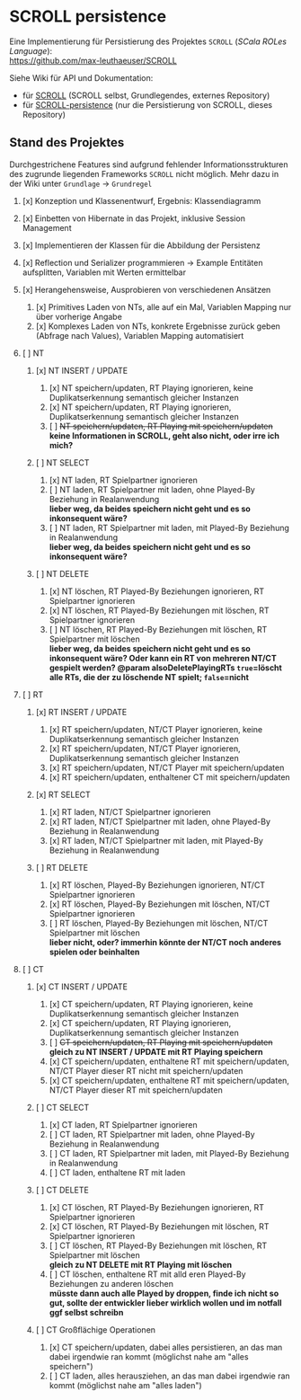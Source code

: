 # SCROLL persistence

Eine Implementierung für Persistierung des Projektes `SCROLL` (_SCala ROLes Language_):  
https://github.com/max-leuthaeuser/SCROLL  
  
Siehe Wiki für API und Dokumentation:

- für [SCROLL](https://github.com/max-leuthaeuser/SCROLL/wiki) (SCROLL selbst, Grundlegendes, externes Repository)
- für [SCROLL-persistence](https://github.com/christopher2007/SCROLL-persistence/wiki) (nur die Persistierung von SCROLL, dieses Repository)



## Stand des Projektes

Durchgestrichene Features sind aufgrund fehlender Informationsstrukturen des zugrunde liegenden Frameworks `SCROLL` nicht
möglich. Mehr dazu in der Wiki unter `Grundlage` -> `Grundregel`

1. [x] Konzeption und Klassenentwurf, Ergebnis: Klassendiagramm
1. [x] Einbetten von Hibernate in das Projekt, inklusive Session Management
1. [x] Implementieren der Klassen für die Abbildung der Persistenz
1. [x] Reflection und Serializer programmieren -> Example Entitäten aufsplitten, Variablen mit Werten ermittelbar

1. [x] Herangehensweise, Ausprobieren von verschiedenen Ansätzen
   1. [x] Primitives Laden von NTs, alle auf ein Mal, Variablen Mapping nur über vorherige Angabe
   1. [x] Komplexes Laden von NTs, konkrete Ergebnisse zurück geben (Abfrage nach Values), Variablen Mapping automatisiert



1. [ ] NT

   1. [x] NT INSERT / UPDATE
      1. [x] NT speichern/updaten, RT Playing ignorieren, keine Duplikatserkennung semantisch gleicher Instanzen
      1. [x] NT speichern/updaten, RT Playing ignorieren, Duplikatserkennung semantisch gleicher Instanzen
      1. [ ] ~~NT speichern/updaten, RT Playing mit speichern/updaten~~  
         **keine Informationen in SCROLL, geht also nicht, oder irre ich mich?**

   1. [ ] NT SELECT
      1. [x] NT laden, RT Spielpartner ignorieren
      1. [ ] NT laden, RT Spielpartner mit laden, ohne Played-By Beziehung in Realanwendung  
         **lieber weg, da beides speichern nicht geht und es so inkonsequent wäre?**
      1. [ ] NT laden, RT Spielpartner mit laden, mit Played-By Beziehung in Realanwendung  
         **lieber weg, da beides speichern nicht geht und es so inkonsequent wäre?**

   1. [ ] NT DELETE
      1. [x] NT löschen, RT Played-By Beziehungen ignorieren, RT Spielpartner ignorieren
      1. [x] NT löschen, RT Played-By Beziehungen mit löschen, RT Spielpartner ignorieren
      1. [ ] NT löschen, RT Played-By Beziehungen mit löschen, RT Spielpartner mit löschen  
         **lieber weg, da beides speichern nicht geht und es so inkonsequent wäre? Oder kann ein RT von mehreren NT/CT gespielt werden? @param alsoDeletePlayingRTs `true`=löscht alle RTs, die der zu löschende NT spielt; `false`=nicht**



1. [ ] RT

   1. [x] RT INSERT / UPDATE
      1. [x] RT speichern/updaten, NT/CT Player ignorieren, keine Duplikatserkennung semantisch gleicher Instanzen
      1. [x] RT speichern/updaten, NT/CT Player ignorieren, Duplikatserkennung semantisch gleicher Instanzen
      1. [x] RT speichern/updaten, NT/CT Player mit speichern/updaten
      1. [x] RT speichern/updaten, enthaltener CT mit speichern/updaten

   1. [x] RT SELECT
      1. [x] RT laden, NT/CT Spielpartner ignorieren
      1. [x] RT laden, NT/CT Spielpartner mit laden, ohne Played-By Beziehung in Realanwendung
      1. [x] RT laden, NT/CT Spielpartner mit laden, mit Played-By Beziehung in Realanwendung

   1. [ ] RT DELETE
      1. [x] RT löschen, Played-By Beziehungen ignorieren, NT/CT Spielpartner ignorieren
      1. [x] RT löschen, Played-By Beziehungen mit löschen, NT/CT Spielpartner ignorieren
      1. [ ] RT löschen, Played-By Beziehungen mit löschen, NT/CT Spielpartner mit löschen  
         **lieber nicht, oder? immerhin könnte der NT/CT noch anderes spielen oder beinhalten**



1. [ ] CT

   1. [x] CT INSERT / UPDATE
      1. [x] CT speichern/updaten, RT Playing ignorieren, keine Duplikatserkennung semantisch gleicher Instanzen
      1. [x] CT speichern/updaten, RT Playing ignorieren, Duplikatserkennung semantisch gleicher Instanzen
      1. [ ] ~~CT speichern/updaten, RT Playing mit speichern/updaten~~  
         **gleich zu NT INSERT / UPDATE mit RT Playing speichern**
      1. [x] CT speichern/updaten, enthaltene RT mit speichern/updaten, NT/CT Player dieser RT nicht mit speichern/updaten
      1. [x] CT speichern/updaten, enthaltene RT mit speichern/updaten, NT/CT Player dieser RT mit speichern/updaten

   1. [ ] CT SELECT
      1. [x] CT laden, RT Spielpartner ignorieren
      1. [ ] CT laden, RT Spielpartner mit laden, ohne Played-By Beziehung in Realanwendung
      1. [ ] CT laden, RT Spielpartner mit laden, mit Played-By Beziehung in Realanwendung
      1. [ ] CT laden, enthaltene RT mit laden

   1. [ ] CT DELETE
      1. [x] CT löschen, RT Played-By Beziehungen ignorieren, RT Spielpartner ignorieren
      1. [x] CT löschen, RT Played-By Beziehungen mit löschen, RT Spielpartner ignorieren
      1. [ ] CT löschen, RT Played-By Beziehungen mit löschen, RT Spielpartner mit löschen  
         **gleich zu NT DELETE mit RT Playing mit löschen**
      1. [ ] CT löschen, enthaltene RT mit alld eren Played-By Beziehungen zu anderen löschen  
         **müsste dann auch alle Played by droppen, finde ich nicht so gut, sollte der entwickler lieber wirklich wollen und im notfall ggf selbst schreibn**
  
   1. [ ] CT Großflächige Operationen
      1. [x] CT speichern/updaten, dabei alles persistieren, an das man dabei irgendwie ran kommt (möglichst nahe am "alles speichern")
      1. [ ] CT laden, alles herausziehen, an das man dabei irgendwie ran kommt (möglichst nahe am "alles laden")


